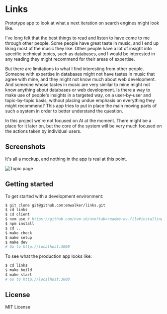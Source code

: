 # Links

Prototype app to look at what a next iteration on search engines might look like.

I've long felt that the best things to read and listen to have come to me through other people.  Some people have great taste in music, and I end up liking most of the music they like.  Other people have a lot of insight into specific technical topics, such as databases, and I would be interested in any reading they might recommend for their areas of expertise.

But there are limitations to what I find interesting from other people.  Someone with expertise in databases might not have tastes in music that agree with mine, and they might not know much about web development.  And someone whose tastes in music are very similar to mine might not know anything about databases or web development.  Is there a way to make use of people's insights in a targeted way, on a user-by-user and topic-by-topic basis, without placing undue emphasis on everything they might recommend?  This app tries to put in place the main moving parts of such a system in order to better understand the question.

In this project we're not focused on AI at the moment.  There might be a place for it later on, but the core of the system will be very much focused on the actions taken by individual users.

## Screenshots

It's all a mockup, and nothing in the app is real at this point.

![Topic page](https://github.com/emwalker/links/assets/760949/df188504-1107-4b20-8379-1974b9f6d670)

## Getting started

To get started with a development environment:

```sh
$ git clone git@github.com:emwalker/links.git
$ cd links
$ cd client
$ nvm use # https://github.com/nvm-sh/nvm?tab=readme-ov-file#installing-and-updating
$ npm install
$ cd ..
$ make check
$ make setup
$ make dev
# Go to http://localhost:3000
```

To see what the production app looks like:

```sh
$ cd links
$ make build
$ make start
# Go to http://localhost:3000
```

## License

MIT License
